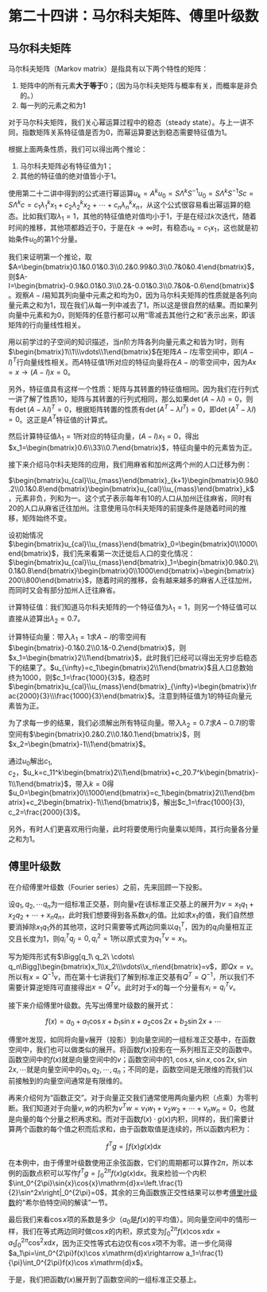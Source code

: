 # 第二十四讲：马尔科夫矩阵、傅里叶级数

## 马尔科夫矩阵

马尔科夫矩阵（Markov matrix）是指具有以下两个特性的矩阵：

1. 矩阵中的所有元素**大于等于**$0$；（因为马尔科夫矩阵与概率有关，而概率是非负的。）
2. 每一列的元素之和为$1$

对于马尔科夫矩阵，我们关心幂运算过程中的稳态（steady state）。与上一讲不同，指数矩阵关系特征值是否为$0$，而幂运算要达到稳态需要特征值为$1$。

根据上面两条性质，我们可以得出两个推论：

1. 马尔科夫矩阵必有特征值为$1$；
2. 其他的特征值的绝对值皆小于$1$。

使用第二十二讲中得到的公式进行幂运算$u_k=A^ku_0=S\Lambda^kS^{-1}u_0=S\Lambda^kS^{-1}Sc=S\Lambda^kc=c_1\lambda_1^kx_1+c_2\lambda_2^kx_2+\cdots+c_n\lambda_n^kx_n$，从这个公式很容易看出幂运算的稳态。比如我们取$\lambda_1=1$，其他的特征值绝对值均小于$1$，于是在经过$k$次迭代，随着时间的推移，其他项都趋近于$0$，于是在$k\to\infty$时，有稳态$u_k=c_1x_1$，这也就是初始条件$u_0$的第$1$个分量。

我们来证明第一个推论，取$A=\begin{bmatrix}0.1&0.01&0.3\\0.2&0.99&0.3\\0.7&0&0.4\end{bmatrix}$，则$A-I=\begin{bmatrix}-0.9&0.01&0.3\\0.2&-0.01&0.3\\0.7&0&-0.6\end{bmatrix}$。观察$A-I$易知其列向量中元素之和均为$0$，因为马尔科夫矩阵的性质就是各列向量元素之和为$1$，现在我们从每一列中减去了$1$，所以这是很自然的结果。而如果列向量中元素和为$0$，则矩阵的任意行都可以用“零减去其他行之和”表示出来，即该矩阵的行向量线性相关。

用以前学过的子空间的知识描述，当$n$阶方阵各列向量元素之和皆为$1$时，则有$\begin{bmatrix}1\\1\\\vdots\\1\end{bmatrix}$在矩阵$A-I$左零空间中，即$(A-I)^T$行向量线性相关。而$A$特征值$1$所对应的特征向量将在$A-I$的零空间中，因为$Ax=x\rightarrow(A-I)x=0$。

另外，特征值具有这样一个性质：矩阵与其转置的特征值相同。因为我们在行列式一讲了解了性质10，矩阵与其转置的行列式相同，那么如果$\det(A-\lambda I)=0$，则有$\det(A-\lambda I)^T=0$，根据矩阵转置的性质有$\det(A^T-\lambda I^T)=0$，即$\det(A^T-\lambda I)=0$。这正是$A^T$特征值的计算式。

然后计算特征值$\lambda_1=1$所对应的特征向量，$(A-I)x_1=0$，得出$x_1=\begin{bmatrix}0.6\\33\\0.7\end{bmatrix}$，特征向量中的元素皆为正。

接下来介绍马尔科夫矩阵的应用，我们用麻省和加州这两个州的人口迁移为例：

$\begin{bmatrix}u_{cal}\\u_{mass}\end{bmatrix}_{k+1}\begin{bmatrix}0.9&0.2\\0.1&0.8\end{bmatrix}\begin{bmatrix}u_{cal}\\u_{mass}\end{bmatrix}_k$，元素非负，列和为一。这个式子表示每年有$10%$的人口从加州迁往麻省，同时有$20%$的人口从麻省迁往加州。注意使用马尔科夫矩阵的前提条件是随着时间的推移，矩阵始终不变。

设初始情况$\begin{bmatrix}u_{cal}\\u_{mass}\end{bmatrix}_0=\begin{bmatrix}0\\1000\end{bmatrix}$，我们先来看第一次迁徙后人口的变化情况：$\begin{bmatrix}u_{cal}\\u_{mass}\end{bmatrix}_1=\begin{bmatrix}0.9&0.2\\0.1&0.8\end{bmatrix}\begin{bmatrix}0\\1000\end{bmatrix}=\begin{bmatrix}200\\800\end{bmatrix}$，随着时间的推移，会有越来越多的麻省人迁往加州，而同时又会有部分加州人迁往麻省。

计算特征值：我们知道马尔科夫矩阵的一个特征值为$\lambda_1=1$，则另一个特征值可以直接从迹算出$\lambda_2=0.7$。

计算特征向量：带入$\lambda_1=1$求$A-I$的零空间有$\begin{bmatrix}-0.1&0.2\\0.1&-0.2\end{bmatrix}$，则$x_1=\begin{bmatrix}2\\1\end{bmatrix}$，此时我们已经可以得出无穷步后稳态下的结果了。$u_{\infty}=c_1\begin{bmatrix}2\\1\end{bmatrix}$且人口总数始终为$1000$，则$c_1=\frac{1000}{3}$，稳态时$\begin{bmatrix}u_{cal}\\u_{mass}\end{bmatrix}_{\infty}=\begin{bmatrix}\frac{2000}{3}\\\frac{1000}{3}\end{bmatrix}$。注意到特征值为$1$的特征向量元素皆为正。

为了求每一步的结果，我们必须解出所有特征向量。带入$\lambda_2=0.7$求$A-0.7I$的零空间有$\begin{bmatrix}0.2&0.2\\0.1&0.1\end{bmatrix}$，则$x_2=\begin{bmatrix}-1\\1\end{bmatrix}$。

通过$u_0$解出$c_1, c_2$，$u_k=c_11^k\begin{bmatrix}2\\1\end{bmatrix}+c_20.7^k\begin{bmatrix}-1\\1\end{bmatrix}$，带入$k=0$得$u_0=\begin{bmatrix}0\\1000\end{bmatrix}=c_1\begin{bmatrix}2\\1\end{bmatrix}+c_2\begin{bmatrix}-1\\1\end{bmatrix}$，解出$c_1=\frac{1000}{3}, c_2=\frac{2000}{3}$。

另外，有时人们更喜欢用行向量，此时将要使用行向量乘以矩阵，其行向量各分量之和为$1$。

## 傅里叶级数

在介绍傅里叶级数（Fourier series）之前，先来回顾一下投影。

设$q_1,q_2,\cdots q_n$为一组标准正交基，则向量$v$在该标准正交基上的展开为$v=x_1q_1+x_2q_2+\cdots+x_nq_n$，此时我们想要得到各系数$x_i$的值。比如求$x_1$的值，我们自然想要消掉除$x_1q_1$外的其他项，这时只需要等式两边同乘以$q_1^T$，因为的$q_i$向量相互正交且长度为$1$，则$q_i^Tq_j=0, q_i^2=1$所以原式变为$q_1^Tv=x_1$。

写为矩阵形式有$\Bigg[q_1\ q_2\ \cdots\ q_n\Bigg]\begin{bmatrix}x_1\\x_2\\\vdots\\x_n\end{bmatrix}=v$，即$Qx=v$。所以有$x=Q^{-1}v$，而在第十七讲我们了解到标准正交基有$Q^T=Q^{-1}$，所以我们不需要计算逆矩阵可直接得出$x=Q^Tv$。此时对于$x$的每一个分量有$x_i=q_i^Tv$。

接下来介绍傅里叶级数。先写出傅里叶级数的展开式：

$$
f(x)=a_0+a_1\cos x+b_1\sin x+a_2\cos 2x+b_2\sin 2x+\cdots
$$

傅里叶发现，如同将向量$v$展开（投影）到向量空间的一组标准正交基中，在函数空间中，我们也可以做类似的展开。将函数$f(x)$投影在一系列相互正交的函数中。函数空间中的$f(x)$就是向量空间中的$v$；函数空间中的$1,\cos x,\sin x,\cos 2x,\sin 2x,\cdots$就是向量空间中的$q_1,q_2,\cdots,q_n$；不同的是，函数空间是无限维的而我们以前接触到的向量空间通常是有限维的。

再来介绍何为“函数正交”。对于向量正交我们通常使用两向量内积（点乘）为零判断。我们知道对于向量$v,w$的内积为$v^Tw=v_1w_1+v_2w_2+\cdots+v_nw_n=0$，也就是向量的每个分量之积再求和。而对于函数$f(x)\cdot g(x)$内积，同样的，我们需要计算两个函数的每个值之积而后求和，由于函数取值是连续的，所以函数内积为：

$$f^Tg=\int f(x)g(x)\mathrm{d}x$$

在本例中，由于傅里叶级数使用正余弦函数，它们的周期都可以算作$2\pi$，所以本例的函数点积可以写作$f^Tg=\int_0^{2\pi}f(x)g(x)\mathrm{d}x$。我来检验一个内积$\int_0^{2\pi}\sin{x}\cos{x}\mathrm{d}x=\left.\frac{1}{2}\sin^2x\right|_0^{2\pi}=0$，其余的三角函数族正交性结果可以参考[傅里叶级数](https://zh.wikipedia.org/wiki/%E5%82%85%E9%87%8C%E5%8F%B6%E7%BA%A7%E6%95%B0)的“希尔伯特空间的解读”一节。

最后我们来看$\cos x$项的系数是多少（$a_0$是$f(x)$的平均值）。同向量空间中的情形一样，我们在等式两边同时做$\cos x$的内积，原式变为$\int_0^{2\pi}f(x)\cos x\mathrm{d}x=a_1\int_0^{2\pi}\cos^2x\mathrm{d}x$，因为正交性等式右边仅有$\cos x$项不为零。进一步化简得$a_1\pi=\int_0^{2\pi}f(x)\cos x\mathrm{d}x\rightarrow a_1=\frac{1}{\pi}\int_0^{2\pi}f(x)\cos x\mathrm{d}x$。

于是，我们把函数$f(x)$展开到了函数空间的一组标准正交基上。
